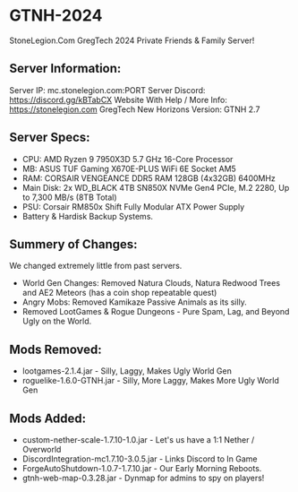 # GTNH-2024
 StoneLegion.Com GregTech 2024 Private Friends & Family Server!

## Server Information:
Server IP: mc.stonelegion.com:PORT
Server Discord: https://discord.gg/kBTabCX
Website With Help / More Info: https://stonelegion.com
GregTech New Horizons Version: GTNH 2.7

## Server Specs:

- CPU: AMD Ryzen 9 7950X3D 5.7 GHz 16-Core Processor
- MB: ASUS TUF Gaming X670E-PLUS WiFi 6E Socket AM5
- RAM: CORSAIR VENGEANCE DDR5 RAM 128GB (4x32GB) 6400MHz
- Main Disk: 2x WD_BLACK 4TB SN850X NVMe Gen4 PCIe, M.2 2280, Up to 7,300 MB/s (8TB Total)
- PSU: Corsair RM850x Shift Fully Modular ATX Power Supply
- Battery & Hardisk Backup Systems.

## Summery of Changes:
We changed extremely little from past servers. 
- World Gen Changes: Removed Natura Clouds, Natura Redwood Trees and AE2 Meteors (has a coin shop repeatable quest)
- Angry Mobs: Removed Kamikaze Passive Animals as its silly.
- Removed LootGames & Rogue Dungeons - Pure Spam, Lag, and Beyond Ugly on the World.

## Mods Removed:
- lootgames-2.1.4.jar - Silly, Laggy, Makes Ugly World Gen
- roguelike-1.6.0-GTNH.jar - Silly, More Laggy, Makes More Ugly World Gen

## Mods Added: 
- custom-nether-scale-1.7.10-1.0.jar - Let's us have a 1:1 Nether / Overworld
- DiscordIntegration-mc1.7.10-3.0.5.jar - Links Discord to In Game
- ForgeAutoShutdown-1.0.7-1.7.10.jar - Our Early Morning Reboots.
- gtnh-web-map-0.3.28.jar - Dynmap for admins to spy on players!


